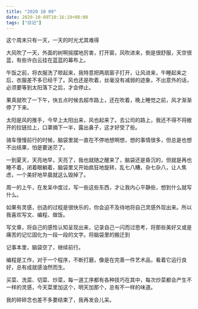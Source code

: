 ```yaml
---
title: "2020 10 09"
date: 2020-10-09T10:16:19+08:00
tags: ["日记"]
---
```


这个周末只有一天，一天的时光尤其难得

大风吹了一天，外面的树啊摇摆地厉害，打开窗，风吹进来，倒是很舒服，天空很蓝，有些许白云挂在蓝蓝的幕布上。

午饭之前，将衣服洗了晾起来，我特意把两扇窗子打开，让风进来，午睡起来之后，衣服差不多已经干了。风也还是吹着，丝毫没有减弱的迹象，不出意外的话，必须要等到太阳落下之后，才会停止。

果真就吹了一下午，快五点时候去超市路上，还在吹着，晚上睡觉之前，风才渐渐停了下来。

太阳是风的推手，今早上太阳出来，风也起来了。去公司的路上，我还不得不将敞开的拉链拉上，口罩摘下一半，露出鼻子，这才好受了些。

骑车慢慢前行的时候，脑袋里就一直在不停地想啊想，想的事情很多，但总是也想不出结果，怕是要迷茫了。

一到夏天，天亮地早，天亮了，我也就随之醒来了，脑袋还是昏沉的，但就是再也睡不着，闭着眼躺着，脑袋里又开始疯狂地旋转，乱七八糟，杂七杂八，让人焦虑，一个美好地早晨就这么毁掉了。

周一的上午，在发呆中度过，写一些这些东西，才让我内心平静些，想到什么就写什么。

如果有灵感，创造的过程是很快乐的，你会迫不及待地将自己灵感外现出来。所以我喜欢写文、编程、做饭。

写文章，将自己的感性认知呈现出来，记录自己一闪而过思考，将那些美好又或是痛苦的记忆固化为一段一段的文字。将脑袋里的搬迁到

记事本里，脑袋空了，继续前行。

编程是工作，对于一个程序，不断打磨，像是在完善一件艺术品，看着它运行良好，总有成就感油然而生。

买菜、洗菜、切菜、炒菜，每一道工序都有各种技巧在其中，每次炒菜都会产生不一样的灵感，今天菜里加这个，明天加那个，总有不一样的味道。

我的碎碎念也差不多要结束了，我再发会儿呆。